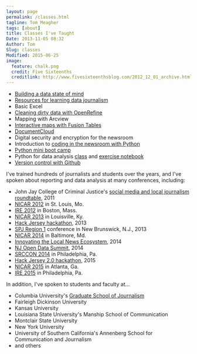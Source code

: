 ```yaml
---
layout: page
permalink: /classes.html
tagline: Tom Meagher
tags: [about]
title: Classes I've Taught
Date: 2013-11-05 08:32
Author: Tom
Slug: classes
Modified: 2015-06-25
image:
  feature: chalk.png
  credit: Five Sixteenths
  creditlink: http://www.fivesixteenthsblog.com/2012_12_01_archive.html
---
```


* [Building a data state of mind](http://bit.ly/1fgIP6x)
* [Resources for learning data journalism](/blog/2013/04/diving-in-to-data-with-spj.html)
* Basic Excel
* [Cleaning dirty data with OpenRefine](/blog/2013/02/more-tips-for-using-openrefine.html)
* Mapping with Arcview
* [Interactive maps with Fusion Tables](/blog/2012/12/talking-data-in-the-nutmeg-state.html)
* [DocumentCloud](http://bit.ly/dcslides)
* Digital security and encryption for the newsroom
* Introduction to [coding in the newsroom with Python](http://www.tommeagher.com/pythonIRE15)
* [Python mini boot camp](http://www.github.com/ireapps/pycar)
* Python for data analysis [class](https://tswicegood.github.io/python-data-science-intro/) and [exercise notebook](http://nbviewer.ipython.org/github/tswicegood/python-data-science-intro/blob/gh-pages/Python%20for%20Data%20Analysis%20at%20NICAR15.ipynb)
* [Version control with Github](/blog/2013/02/learning-to-commit-to-version-control.html)

I've trained hundreds of journalists and students over the years, and I've spoken about reporting and data analysis at many conferences, including:


* John Jay College of Criminal Justice's [social media and local journalism roundtable](http://www.tommeagher.com/blog/2011/05/cops-and-social-media.html), 2011
* [NICAR 2012](https://www.ire.org/conferences/nicar-2012/) in St. Louis, Mo.
* [IRE 2012](https://www.ire.org/conferences/ire-2012/) in Boston, Mass.
* [NICAR 2013](http://ire.org/conferences/nicar-2013/) in Louisville, Ky.
* [Hack Jersey hackathon](http://www.hackjersey.com/2013/01/speakers/), 2013
* [SPJ Region 1](http://www.tommeagher.com/blog/2013/04/diving-in-to-data-with-spj.html) conference in New Brunswick, N.J., 2013 
* [NICAR 2014](http://ire.org/conferences/nicar-2014/) in Baltimore, Md. 
* [Innovating the Local News Ecosystem](http://njnewscommons.org/innovatelocalconference/), 2014 
* [NJ Open Data Summit](http://www.hackjersey.com/event/open-data-nj/), 2014
* [SRCCON 2014](https://github.com/tommeagher/redesign) in Philadelphia, Pa.
* [Hack Jersey 2.0 hackathon](http://www.hackjersey.com/2015/03/hack-jersey-2-0-is-officially-underway/), 2015
* [NICAR 2015](http://ire.org/conferences/nicar2015/) in Atlanta, Ga.
* [IRE 2015](http://ire.org/conferences/ire-2015/) in Philadelphia, Pa.


In addition, I've spoken to students and faculty at...

* Columbia University's [Graduate School of Journalism](http://www.tommeagher.com/blog/2010/01/the-up-and-down-sides-of-the-younger-faster-busier-newsroom.html)
* Fairleigh Dickinson University
* Kansas University
* Louisiana State University's Manship School of Communication
* Montclair State University
* New York University 
* University of Southern California's Annenberg School for Communication and Journalism
* and others
